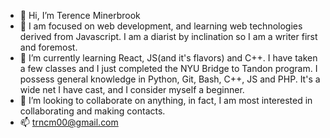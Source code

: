 - 👋 Hi, I’m Terence Minerbrook
- 👀 I am focused on web development, and learning web technologies derived from Javascript. I am a diarist by inclination
  so I am a writer first and foremost. 
- 🌱 I’m currently learning React, JS(and it's flavors) and C++. I have taken a few classes and I just completed the NYU Bridge to Tandon program. I possess general knowledge in Python, Git, Bash, C++, JS and PHP. It's a wide net I have cast, and I consider myself a beginner. 
- 💞️ I’m looking to collaborate on anything, in fact, I am most interested in collaborating and making contacts. 
- 📫 trncm00@gmail.com

<!---
trncm00/trncm00 is a ✨ special ✨ repository because its `README.md` (this file) appears on your GitHub profile.
You can click the Preview link to take a look at your changes.
--->
